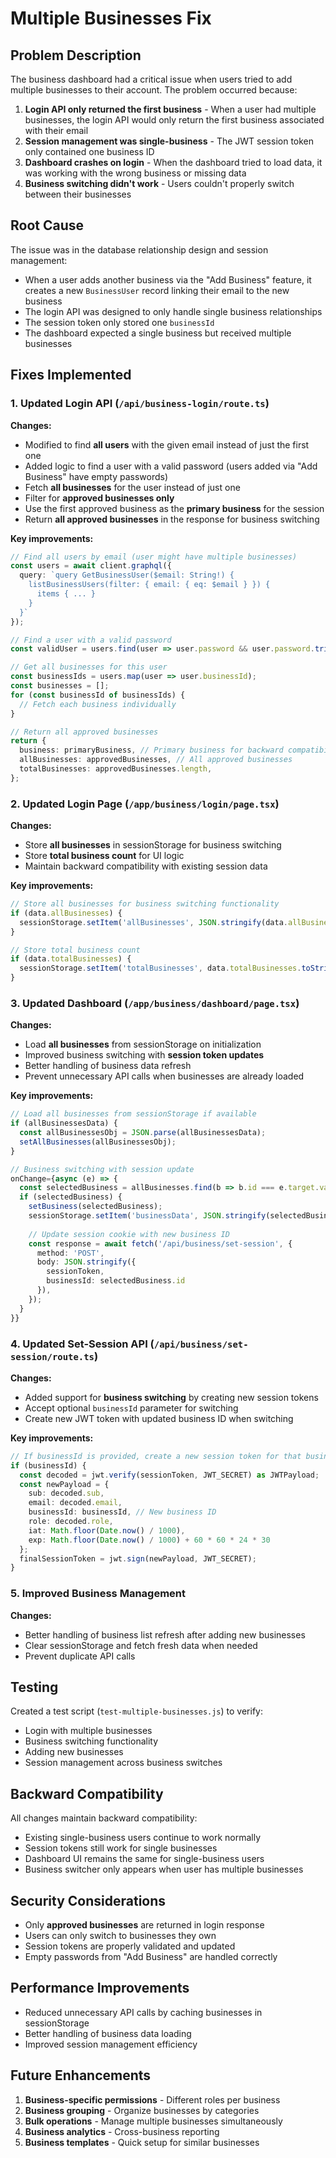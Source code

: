 # Multiple Businesses Fix

## Problem Description

The business dashboard had a critical issue when users tried to add multiple businesses to their account. The problem occurred because:

1. **Login API only returned the first business** - When a user had multiple businesses, the login API would only return the first business associated with their email
2. **Session management was single-business** - The JWT session token only contained one business ID
3. **Dashboard crashes on login** - When the dashboard tried to load data, it was working with the wrong business or missing data
4. **Business switching didn't work** - Users couldn't properly switch between their businesses

## Root Cause

The issue was in the database relationship design and session management:

- When a user adds another business via the "Add Business" feature, it creates a new `BusinessUser` record linking their email to the new business
- The login API was designed to only handle single business relationships
- The session token only stored one `businessId`
- The dashboard expected a single business but received multiple businesses

## Fixes Implemented

### 1. Updated Login API (`/api/business-login/route.ts`)

**Changes:**
- Modified to find **all users** with the given email instead of just the first one
- Added logic to find a user with a valid password (users added via "Add Business" have empty passwords)
- Fetch **all businesses** for the user instead of just one
- Filter for **approved businesses only**
- Use the first approved business as the **primary business** for the session
- Return **all approved businesses** in the response for business switching

**Key improvements:**
```typescript
// Find all users by email (user might have multiple businesses)
const users = await client.graphql({
  query: `query GetBusinessUser($email: String!) {
    listBusinessUsers(filter: { email: { eq: $email } }) {
      items { ... }
    }
  }`
});

// Find a user with a valid password
const validUser = users.find(user => user.password && user.password.trim() !== '');

// Get all businesses for this user
const businessIds = users.map(user => user.businessId);
const businesses = [];
for (const businessId of businessIds) {
  // Fetch each business individually
}

// Return all approved businesses
return {
  business: primaryBusiness, // Primary business for backward compatibility
  allBusinesses: approvedBusinesses, // All approved businesses
  totalBusinesses: approvedBusinesses.length,
};
```

### 2. Updated Login Page (`/app/business/login/page.tsx`)

**Changes:**
- Store **all businesses** in sessionStorage for business switching
- Store **total business count** for UI logic
- Maintain backward compatibility with existing session data

**Key improvements:**
```typescript
// Store all businesses for business switching functionality
if (data.allBusinesses) {
  sessionStorage.setItem('allBusinesses', JSON.stringify(data.allBusinesses));
}

// Store total business count
if (data.totalBusinesses) {
  sessionStorage.setItem('totalBusinesses', data.totalBusinesses.toString());
}
```

### 3. Updated Dashboard (`/app/business/dashboard/page.tsx`)

**Changes:**
- Load **all businesses** from sessionStorage on initialization
- Improved business switching with **session token updates**
- Better handling of business data refresh
- Prevent unnecessary API calls when businesses are already loaded

**Key improvements:**
```typescript
// Load all businesses from sessionStorage if available
if (allBusinessesData) {
  const allBusinessesObj = JSON.parse(allBusinessesData);
  setAllBusinesses(allBusinessesObj);
}

// Business switching with session update
onChange={async (e) => {
  const selectedBusiness = allBusinesses.find(b => b.id === e.target.value);
  if (selectedBusiness) {
    setBusiness(selectedBusiness);
    sessionStorage.setItem('businessData', JSON.stringify(selectedBusiness));
    
    // Update session cookie with new business ID
    const response = await fetch('/api/business/set-session', {
      method: 'POST',
      body: JSON.stringify({ 
        sessionToken,
        businessId: selectedBusiness.id 
      }),
    });
  }
}}
```

### 4. Updated Set-Session API (`/api/business/set-session/route.ts`)

**Changes:**
- Added support for **business switching** by creating new session tokens
- Accept optional `businessId` parameter for switching
- Create new JWT token with updated business ID when switching

**Key improvements:**
```typescript
// If businessId is provided, create a new session token for that business
if (businessId) {
  const decoded = jwt.verify(sessionToken, JWT_SECRET) as JWTPayload;
  const newPayload = {
    sub: decoded.sub,
    email: decoded.email,
    businessId: businessId, // New business ID
    role: decoded.role,
    iat: Math.floor(Date.now() / 1000),
    exp: Math.floor(Date.now() / 1000) + 60 * 60 * 24 * 30
  };
  finalSessionToken = jwt.sign(newPayload, JWT_SECRET);
}
```

### 5. Improved Business Management

**Changes:**
- Better handling of business list refresh after adding new businesses
- Clear sessionStorage and fetch fresh data when needed
- Prevent duplicate API calls

## Testing

Created a test script (`test-multiple-businesses.js`) to verify:
- Login with multiple businesses
- Business switching functionality
- Adding new businesses
- Session management across business switches

## Backward Compatibility

All changes maintain backward compatibility:
- Existing single-business users continue to work normally
- Session tokens still work for single businesses
- Dashboard UI remains the same for single-business users
- Business switcher only appears when user has multiple businesses

## Security Considerations

- Only **approved businesses** are returned in login response
- Users can only switch to businesses they own
- Session tokens are properly validated and updated
- Empty passwords from "Add Business" are handled correctly

## Performance Improvements

- Reduced unnecessary API calls by caching businesses in sessionStorage
- Better handling of business data loading
- Improved session management efficiency

## Future Enhancements

1. **Business-specific permissions** - Different roles per business
2. **Business grouping** - Organize businesses by categories
3. **Bulk operations** - Manage multiple businesses simultaneously
4. **Business analytics** - Cross-business reporting
5. **Business templates** - Quick setup for similar businesses 